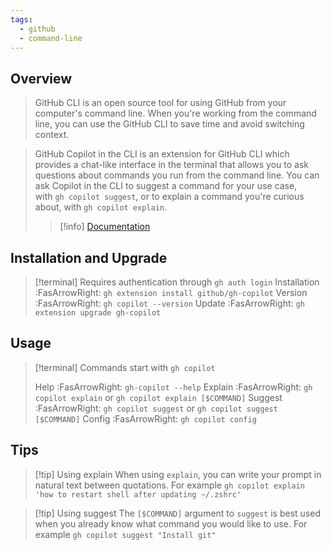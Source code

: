```yaml
---
tags:
  - github
  - command-line
---
```



## Overview

> GitHub CLI is an open source tool for using GitHub from your computer's command line. When you're working from the command line, you can use the GitHub CLI to save time and avoid switching context.
   
   >GitHub Copilot in the CLI is an extension for GitHub CLI which provides a chat-like interface in the terminal that allows you to ask questions about commands you run from the command line. You can ask Copilot in the CLI to suggest a command for your use case, with `gh copilot suggest`, or to explain a command you're curious about, with `gh copilot explain`.
   >
   >>[!info] [Documentation](https://docs.github.com/en/copilot)

## Installation and Upgrade

>[!terminal] Requires authentication through `gh auth login`
>Installation :FasArrowRight: `gh extension install github/gh-copilot`
>Version :FasArrowRight: `gh copilot --version`
>Update :FasArrowRight: `gh extension upgrade gh-copilot`

## Usage

>[!terminal] Commands start with `gh copilot`
>
>Help :FasArrowRight: `gh-copilot --help`
>Explain :FasArrowRight: `gh copilot explain` or `gh copilot explain [$COMMAND]`
>Suggest :FasArrowRight: `gh copilot suggest` or `gh copilot suggest [$COMMAND]`
>Config :FasArrowRight: `gh copilot config`
>

## Tips

>[!tip] Using explain
>When using `explain`, you can write your prompt in natural text between quotations. For example `gh copilot explain 'how to restart shell after updating ~/.zshrc'`

>[!tip] Using suggest
>The `[$COMMAND]` argument to `suggest` is best used when you already know what command you would like to use. For example `gh copilot suggest "Install git"`

